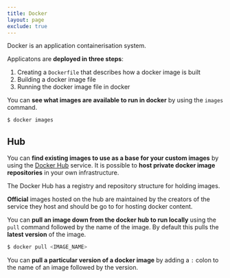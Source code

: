 ```yaml
---
title: Docker
layout: page
exclude: true
---
```


Docker is an application containerisation system.

Applicatons are **deployed in three steps**:

 1. Creating a `Dockerfile` that describes how a docker image is built
 2. Building a docker image file
 3. Running the docker image file in docker

You can **see what images are available to run in docker** by using the `images` command.
```bash
$ docker images
```

## Hub

You can **find existing images to use as a base for your custom images** by using the [Docker Hub](https://hub.docker.com/) service. It is possible to **host private docker image repositories** in your own infrastructure.

The Docker Hub has a registry and repository structure for holding images.

**Official** images hosted on the hub are maintained by the creators of the service they host and should be go to for hosting docker content.

You can **pull an image down from the docker hub to run locally** using the `pull` command followed by the name of the image. By default this pulls the **latest version** of the image.
```bash
$ docker pull <IMAGE_NAME>
```

You can **pull a particular version of a docker image** by adding a `:` colon to the name of an image followed by the version.
<!--stackedit_data:
eyJoaXN0b3J5IjpbLTExODU4NzA1MjcsMTQ3OTA3NzUwNiwxNT
kwMTIyOTYzLC0xNzI5NDY5OTUyLDM2NjkwMDY3OSw0MDQyOTYz
MDUsLTg1NzQzNzAzNF19
-->